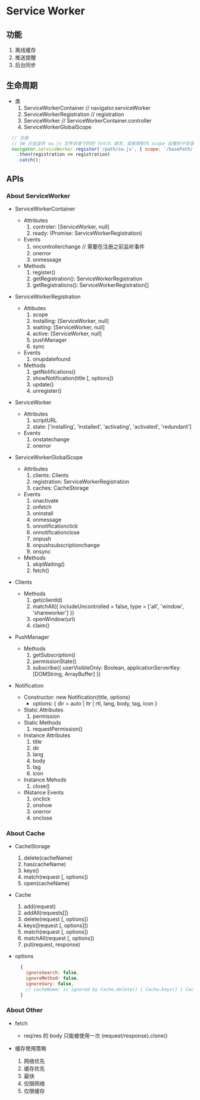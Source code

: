 # Service Worker
## 功能
  1. 离线缓存
  2. 推送提醒
  3. 后台同步

## 生命周期
- 类
    1. ServiceWorkerContainer // navigator.serviceWorker
    2. ServiceWorkerRegistration // registration
    3. ServiceWorker // ServiceWorkerContainer.controller
    4. ServiceWorkerGlobalScope
```js
  // 注册
  // SW 只会监听 sw.js 文件目录下的的 fetch 请求，或者限制为 scope 设置的子目录下的请求
  navigator.serviceWorker.register('/path/sw.js', { scope: '/basePath/' })
    .then(registration => registration)
    .catch();
```

## APIs
### About ServiceWorker
- ServiceWorkerContainer
  - Attributes
    1. controler: [ServiceWorker, null]
    2. ready: (Promise: ServiceWorkerRegistration)
  - Events
    1. oncontrollerchange // 需要在注册之前监听事件
    2. onerror
    3. onmessage
  - Methods
    1. register()
    2. getRegistration(): ServiceWorkerRegistration
    3. getRegistrations(): ServiceWorkerRegistration[]

- ServiceWorkerRegistration
  - Attibutes
    1. scope
    2. installing: [ServiceWorker, null]
    3. waiting: [ServiceWorker, null]
    4. active: [ServiceWorker, null]
    5. pushManager
    6. sync
  - Events
    1. onupdatefound
  - Methods
    1. getNotifications()
    2. showNotification(title [, options])
    3. update()
    4. unregister()

- ServiceWorker
  - Attributes
    1. scriptURL
    2. state: ['installing', 'installed', 'activating', 'activated', 'redundant']
  - Events
    1. onstatechange
    2. onerror

- ServiceWorkerGlobalScope
  - Attributes
    1. clients: Clients
    2. registration: ServiceWorkerRegistration
    3. caches: CacheStorage
  - Events
    1. onactivate
    2. onfetch
    3. oninstall
    4. onmessage
    5. onnotificationclick
    6. onnotificationclose
    7. onpush
    8. onpushsubscriptionchange
    9. onsync
  - Methods
    1. skipWaiting()
    2. fetch()

- Clients
  - Methods
    1. get(clientId)
    2. matchAll({ includeUncontrolled = false, type = ['all', 'window', 'shareworker'] })
    3. openWindow(url)
    4. claim()

- PushManager
  - Methods
    1. getSubscription()
    2. permissionState()
    3. subscribe({ userVisibleOnly: Boolean, applicationServerKey: [DOMString, ArrayBuffer] })

- Notification
  - Constructor: new Notification(title, options)
    - options: { dir = auto | ltr | rtl, lang, body, tag, icon }
  - Static Attributes
    1. permission
  - Static Methods
    1. requestPermission()
  - Instance Attributes
    1. title
    2. dir
    3. lang
    4. body
    5. tag
    6. icon
  - Instance Mehods
    1. close()
  - INstance Events
    1. onclick
    2. onshow
    3. onerror
    4. onclose


### About Cache
- CacheStorage
  1. delete(cacheName)
  2. has(cacheName)
  3. keys()
  4. match(request [, options])
  5. open(cacheName)

- Cache
  1. add(request)
  2. addAll(requests[])
  3. delete(request [, options])
  4. keys([request [, options]])
  5. match(request [, options])
  6. matchAll(request [, options])
  7. put(request, response)

- options
  ```js
    {
      ignoreSearch: false,
      ignoreMethod: false,
      ignoreVary: false,
      // cacheName: is ignored by Cache.delete() | Cache.keys() | Cache.match() | Cache.matchAll()
    }
  ```

### About Other
- fetch
  - req/res 的 body 只能被使用一次 (request/response).clone()

- 缓存使用策略
  1. 网络优先
  2. 缓存优先
  3. 最快
  4. 仅限网络
  5. 仅限缓存
